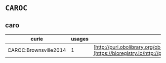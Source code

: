 # `CAROC`
## caro
| curie                 |   usages | nodes                                                                                                             |
|-----------------------|----------|-------------------------------------------------------------------------------------------------------------------|
| CAROC:Brownsville2014 |        1 | [http://purl.obolibrary.org/obo/CARO:0000000](https://bioregistry.io/http://purl.obolibrary.org/obo/CARO:0000000) |
